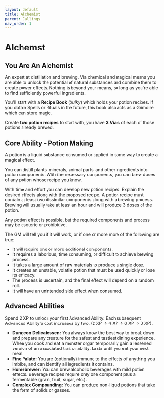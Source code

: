 ```yaml
---
layout: default
title: Alchemist
parent: Callings
nav_order: 1
---
```


# Alchemst

## You Are An Alchemist

An expert at distillation and brewing. Via chemical and magical means you are able to unlock the potential of natural substances and combine them to create power effects. Nothing is beyond your means, so long as you're able to find sufficiently powerful ingredients.

You'll start with a **Recipe Book** (*bulky*) which holds your potion recipes. If you obtain Spells or Rituals in the future, this book also acts as a Grimoire which can store magic. 

Create **two potion recipes** to start with, you have **3 Vials** of each of those potions already brewed. 

## Core Ability - Potion Making

A potion is a liquid substance consumed or applied in some way to create a magical effect.

You can distill plants, minerals, animal parts, and other ingredients into potion components. With the necessary components, you can brew doses of any potion whose recipe you know.

With time and effort you can develop new potion recipes. Explain the desired effects along with the proposed recipe. A potion recipe must contain at least two dissimilar components along with a brewing process. Brewing will usually take at least an hour and will produce 3 doses of the potion.

Any potion effect is possible, but the required components and process may be esoteric or prohibitive. 

The GM will tell you if it will work, or if one or more more of the following are true:

 * It will require one or more additional components.
 * It requires a laborious, time consuming, or difficult to achieve brewing process.
 * It takes a large amount of raw materials to produce a single dose.
 * It creates an unstable, volatile potion that must be used quickly or lose its efficacy.
 * The process is uncertain, and the final effect will depend on a random roll.
 * It will have an unintended side effect when consumed.

## Advanced Abilities

Spend 2 XP to unlock your first Advanced Ability. Each subsequent Advanced Ability's cost increases by two. (2 XP → 4 XP → 6 XP → 8 XP).

 * **Dungeon Delicatessen:** You always know the best way to break down and prepare any creature for the safest and tastiest dining experience. When you cook and eat a monster organ temporarily gain a lessened version of an associated trait or ability. Lasts until you eat your next meal.
 * **Fine Palate:** You are (optionally) immune to the effects of anything you imbibe, and can identify all ingredients it contains.
 * **Homebrewer:** You can brew alcoholic beverages with mild potion effects. Beverage recipes require only one component plus a fermentable (grain, fruit, sugar, etc.). 
 * **Complex Compounding:** You can produce non-liquid potions that take the form of solids or gasses.
